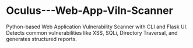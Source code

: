 # Oculus---Web-App-Viln-Scanner
Python-based Web Application Vulnerability Scanner with CLI and Flask UI. Detects common vulnerabilities like XSS, SQLi, Directory Traversal, and generates structured reports.
